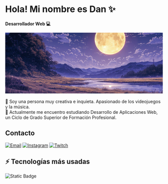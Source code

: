# Hola! Mi nombre es Dan ✨

**Desarrollador Web 💻**

<img src="./img/banner.png" borderRadius='1rem' boxShadow='0 6px 18px rgba(0,0,0,0.3)'>

💬 Soy una persona muy creativa e inquieta. Apasionado de los videojuegos y la música. <br>
🌱 Actualmente me encuentro estudiando Desarrollo de Aplicaciones Web, un Ciclo de Grado Superior de Formación Profesional.

## Contacto
[![Email](https://img.shields.io/badge/MAIL-%23EA4335?style=for-the-badge&logo=Gmail&logoColor=%23fff&color=%23EA4335)](mailto:dancruz.violin@gmail.com)
[![Instagram](https://img.shields.io/badge/INSTAGRAM-%23E4405F?style=for-the-badge&logo=Instagram&logoColor=%23fff&color=%23E4405F)](https://www.instagram.com/dan.kr.v)
[![Twitch](https://img.shields.io/badge/TWITCH-%239146FF?style=for-the-badge&logo=Twitch&logoColor=%23fff&color=%239146FF)](https://www.twitch.tv/kim_swan)

## ⚡ Tecnologías más usadas
![Static Badge](https://img.shields.io/badge/Kotlin-%238f2f67?style=for-the-badge&logo=Kotlin&logoColor=C82F81&color=19191C)

<!--
**dancrv/dancrv** is a ✨ _special_ ✨ repository because its `README.md` (this file) appears on your GitHub profile.

Here are some ideas to get you started:

- 🔭 I’m currently working on ...
- 🌱 I’m currently learning ...
- 👯 I’m looking to collaborate on ...
- 🤔 I’m looking for help with ...
- 💬 Ask me about ...
- 📫 How to reach me: ...
- 😄 Pronouns: ...
- ⚡ Fun fact: ...
-->
